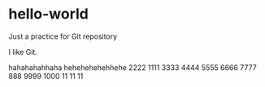# hello-world
Just a practice for Git repository

I like Git.


hahahahahhaha
hehehehehehhehe
2222
1111
3333
4444
5555
6666
7777
888
9999
1000
11 11 11
